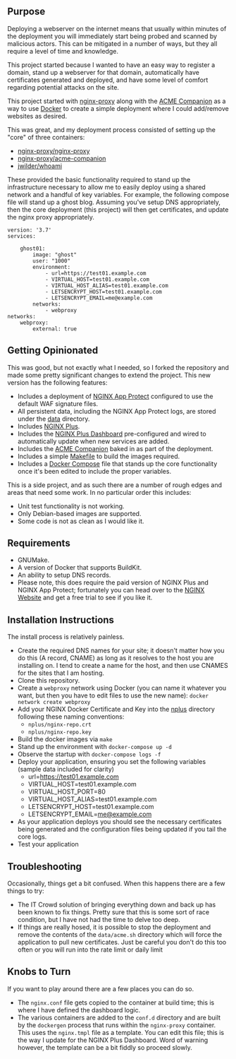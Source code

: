 ## Purpose
Deploying a webserver on the internet means that usually within minutes of the deployment you will immediately start
being probed and scanned by malicious actors. This can be mitigated in a number of ways, but they all require a level
of time and knowledge. 

This project started because I wanted to have an easy way to register a domain, stand up a webserver for that domain, 
automatically have certificates generated and deployed, and have some level of comfort regarding potential attacks
on the site.

This project started with [nginx-proxy](https://www.github.com/nginx-proxy/nginx-proxy) along with the 
[ACME Companion](https://github.com/nginx-proxy/acme-companion) as a way to use [Docker](https://docker.io) to create
a simple deployment where I could add/remove websites as desired.

This was great, and my deployment process consisted of setting up the "core" of three containers:
- [nginx-proxy/nginx-proxy](https://www.github.com/nginx-proxy/nginx-proxy)
- [nginx-proxy/acme-companion](https://www.github.com/nginx-proxy/acme-companion)
- [jwilder/whoami](https://www.github.com/jwilder/whoami)

These provided the basic functionality required to stand up the infrastructure necessary to allow me to easily deploy
using a shared network and a handful of key variables. For example, the following compose file will stand up a 
ghost blog. Assuming you've setup DNS appropriately, then the core deployment (this project) will then get certificates,
and update the nginx proxy appropriately.

```angular2html
version: '3.7'
services:

    ghost01:
        image: "ghost"
        user: "1000"
        environment:
            - url=https://test01.example.com
            - VIRTUAL_HOST=test01.example.com
            - VIRTUAL_HOST_ALIAS=test01.example.com
            - LETSENCRYPT_HOST=test01.example.com
            - LETSENCRYPT_EMAIL=me@example.com
        networks:
            - webproxy
networks:
    webproxy:
        external: true

```

## Getting Opinionated
This was good, but not exactly what I needed, so I forked the repository and made some pretty significant changes to 
extend the project. This new version has the following features:

* Includes a deployment of [NGINX App Protect](https://www.nginx.com/products/nginx-app-protect/) configured to use
the default WAF signature files.
* All persistent data, including the NGINX App Protect logs, are stored under the [data](./data) directory.
* Includes [NGINX Plus](https://www.nginx.com/products/nginx/).
* Includes the [NGINX Plus Dashboard](https://www.nginx.com/products/nginx/live-activity-monitoring/) pre-configured
and wired to automatically update when new services are added.
* Includes the [ACME Companion](https://github.com/nginx-proxy/acme-companion) baked in as part of the deployment.
* Includes a simple [Makefile](./Makefile) to build the images required.
* Includes a [Docker Compose](./docker-compose.yml) file that stands up the core functionality once it's been edited
to include the proper variables.

This is a side project, and as such there are a number of rough edges and areas that need some work. In no particular
order this includes:
* Unit test functionality is not working.
* Only Debian-based images are supported.
* Some code is not as clean as I would like it.

## Requirements
* GNUMake.
* A version of Docker that supports BuildKit.
* An ability to setup DNS records.
* Please note, this does require the paid version of NGINX Plus and NGINX App Protect; fortunately you can head over to 
the [NGINX Website](https://www.nginx.com/products/nginx-app-protect/) and get a free trial to see if you like it.

## Installation Instructions
The install process is relatively painless.
* Create the required DNS names for your site; it doesn't matter how you do this (A record, CNAME) as long as it
resolves to the host you are installing on. I tend to create a name for the host, and then use CNAMES for the sites
that I am hosting.
* Clone this repository.
* Create a `webproxy` network using Docker (you can name it whatever you want, but then you have to edit files to use
the new name): `docker network create webproxy`
* Add your NGINX Docker Certificate and Key into the [nplus](./nplus) directory following these naming conventions:
  * `nplus/nginx-repo.crt` 
  * `nplus/nginx-repo.key`
* Build the docker images via `make`
* Stand up the environment with `docker-compose up -d`
* Observe the startup with `docker-compose logs -f`
* Deploy your application, ensuring you set the following variables (sample data included for clarity)
  * url=https://test01.example.com
  * VIRTUAL_HOST=test01.example.com
  * VIRTUAL_HOST_PORT=80
  * VIRTUAL_HOST_ALIAS=test01.example.com
  * LETSENCRYPT_HOST=test01.example.com
  * LETSENCRYPT_EMAIL=me@example.com
* As your application deploys you should see the necessary certificates being generated and the configuration files 
being updated if you tail the core logs.
* Test your application

## Troubleshooting
Occasionally, things get a bit confused. When this happens there are a few things to try:
* The IT Crowd solution of bringing everything down and back up has been known to fix things. Pretty sure that this is 
some sort of race condition, but I have not had the time to delve too deep.
* If things are really hosed, it is possible to stop the deployment and remove the contents of the `data/acme.sh` 
directory which will force the application to pull new certificates. Just be careful you don't do this too often or you
will run into the rate limit or daily limit

## Knobs to Turn
If you want to play around there are a few places you can do so.
* The `nginx.conf` file gets copied to the container at build time; this is where I have defined the dashboard logic. 
* The various containers are added to the `conf.d` directory and are built by the `dockergen` process that runs within
the `nginx-proxy` container. This uses the `nginx.tmpl` file as a template. You can edit this file; this is the way
I update for the NGINX Plus Dashboard. Word of warning however, the template can be a bit fiddly so proceed slowly.